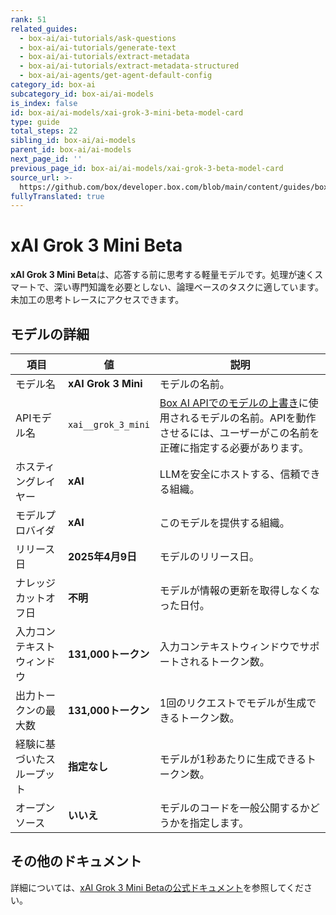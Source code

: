 ```yaml
---
rank: 51
related_guides:
  - box-ai/ai-tutorials/ask-questions
  - box-ai/ai-tutorials/generate-text
  - box-ai/ai-tutorials/extract-metadata
  - box-ai/ai-tutorials/extract-metadata-structured
  - box-ai/ai-agents/get-agent-default-config
category_id: box-ai
subcategory_id: box-ai/ai-models
is_index: false
id: box-ai/ai-models/xai-grok-3-mini-beta-model-card
type: guide
total_steps: 22
sibling_id: box-ai/ai-models
parent_id: box-ai/ai-models
next_page_id: ''
previous_page_id: box-ai/ai-models/xai-grok-3-beta-model-card
source_url: >-
  https://github.com/box/developer.box.com/blob/main/content/guides/box-ai/ai-models/xai-grok-3-mini-beta-model-card.md
fullyTranslated: true
---
```

# xAI Grok 3 Mini Beta

**xAI Grok 3 Mini Beta**は、応答する前に思考する軽量モデルです。処理が速くスマートで、深い専門知識を必要としない、論理ベースのタスクに適しています。未加工の思考トレースにアクセスできます。

## モデルの詳細

| 項目            | 値                   | 説明                                                                                 |
| ------------- | ------------------- | ---------------------------------------------------------------------------------- |
| モデル名          | **xAI Grok 3 Mini** | モデルの名前。                                                                            |
| APIモデル名       | `xai__grok_3_mini`  | [Box AI APIでのモデルの上書き][overrides]に使用されるモデルの名前。APIを動作させるには、ユーザーがこの名前を正確に指定する必要があります。 |
| ホスティングレイヤー    | **xAI**             | LLMを安全にホストする、信頼できる組織。                                                              |
| モデルプロバイダ      | **xAI**             | このモデルを提供する組織。                                                                      |
| リリース日         | **2025年4月9日**       | モデルのリリース日。                                                                         |
| ナレッジカットオフ日    | **不明**              | モデルが情報の更新を取得しなくなった日付。                                                              |
| 入力コンテキストウィンドウ | **131,000トークン**     | 入力コンテキストウィンドウでサポートされるトークン数。                                                        |
| 出力トークンの最大数    | **131,000トークン**     | 1回のリクエストでモデルが生成できるトークン数。                                                           |
| 経験に基づいたスループット | **指定なし**            | モデルが1秒あたりに生成できるトークン数。                                                              |
| オープンソース       | **いいえ**             | モデルのコードを一般公開するかどうかを指定します。                                                          |

## その他のドキュメント

詳細については、[xAI Grok 3 Mini Betaの公式ドキュメント][xai-grok-models]を参照してください。

[xai-grok-models]: https://docs.x.ai/docs/models

[overrides]: g://box-ai/ai-agents/ai-agent-overrides
